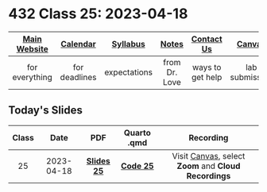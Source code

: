 # 432 Class 25: 2023-04-18

[Main Website](https://thomaselove.github.io/432-2023/) | [Calendar](https://thomaselove.github.io/432-2023/calendar.html) | [Syllabus](https://thomaselove.github.io/432-syllabus-2023/) | [Notes](https://thomaselove.github.io/432-notes/) | [Contact Us](https://thomaselove.github.io/432-2023/contact.html) | [Canvas](https://canvas.case.edu) | [Data and Code](https://github.com/THOMASELOVE/432-data) | [Sources](https://github.com/THOMASELOVE/432-classes-2023/tree/main/sources)
:-----------: | :--------------: | :----------: | :---------: | :-------------: | :-----------: | :------------: |:------:
for everything | for deadlines | expectations | from Dr. Love | ways to get help | lab submission | for downloads | to read

## Today's Slides

Class | Date | PDF | Quarto .qmd | Recording
:---: | :--------: | :------: | :------: | :-------------:
25 | 2023-04-18 | **[Slides 25](https://github.com/THOMASELOVE/432-slides-2023/blob/main/slides25.pdf)** | **[Code 25](https://github.com/THOMASELOVE/432-slides-2023/blob/main/slides25.qmd)** | Visit [Canvas](https://canvas.case.edu/), select **Zoom** and **Cloud Recordings**

